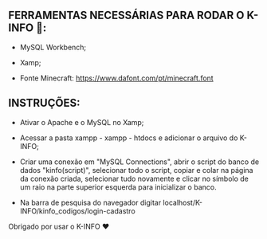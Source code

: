 ## FERRAMENTAS NECESSÁRIAS PARA RODAR O K-INFO 🦊:
- MySQL Workbench;

- Xamp;

- Fonte Minecraft: https://www.dafont.com/pt/minecraft.font

## INSTRUÇÕES:
- Ativar o Apache e o MySQL no Xamp;  

- Acessar a pasta xampp - xampp - htdocs e adicionar o arquivo do K-INFO;

- Criar uma conexão em "MySQL Connections", abrir o script do banco de dados "kinfo(script)", selecionar todo o script, copiar e colar na página da conexão criada, selecionar tudo novamente e clicar no símbolo de um raio na parte superior esquerda para inicializar o banco.

- Na barra de pesquisa do navegador digitar localhost/K-INFO/kinfo_codigos/login-cadastro 



Obrigado por usar o K-INFO ❤
